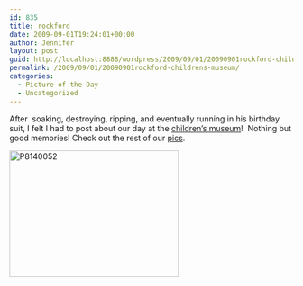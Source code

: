 ```yaml
---
id: 835
title: rockford
date: 2009-09-01T19:24:01+00:00
author: Jennifer
layout: post
guid: http://localhost:8888/wordpress/2009/09/01/20090901rockford-childrens-museum/
permalink: /2009/09/01/20090901rockford-childrens-museum/
categories:
  - Picture of the Day
  - Uncategorized
---
```

After  soaking, destroying, ripping, and eventually running in his birthday suit, I felt I had to post about our day at the [children&#8217;s museum](http://www.discoverycentermuseum.org/ "children's museum")!  Nothing but good memories! Check out the rest of our [pics](http://www.flickr.com/photos/jenniferandJennifers_photos/sets/72157622211685780/ "pics").
  
<img class="alignnone size-medium wp-image-388" title="P8140052" src="http://www.madcitythree.com/wp-content/uploads/2009/09/P8140052-300x225.jpg" alt="P8140052" width="300" height="225" />